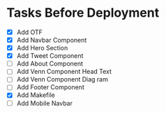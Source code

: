 # Tasks Before Deployment 

- [x] Add OTF
- [x] Add Navbar Component
- [x] Add Hero Section
- [x] Add Tweet Component
- [ ] Add About Component
- [ ] Add Venn Component Head Text
- [ ] Add Venn Component Diag ram
- [ ] Add Footer Component
- [x] Add Makefile 
- [ ] Add Mobile Navbar